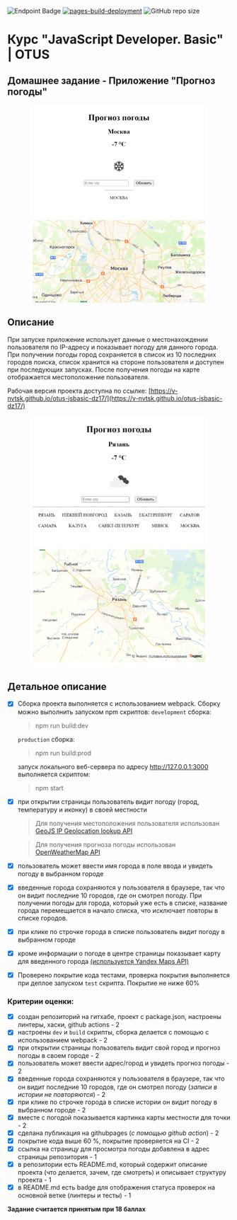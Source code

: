 ![Endpoint Badge](https://img.shields.io/endpoint?url=https%3A%2F%2Fgist.githubusercontent.com%2Fv-nvtsk%2Ff9b687636482339cabd6a8c4b369f3eb%2Fraw%2F5b37c0f7db750b9cb7e6d9636255eac06579726b%2Fotus-jsbasic-dz17-junit-tests.json) [![pages-build-deployment](https://github.com/v-nvtsk/otus-jsbasic-dz17/actions/workflows/pages/pages-build-deployment/badge.svg?branch=gh-pages)](https://github.com/v-nvtsk/otus-jsbasic-dz17/actions/workflows/pages/pages-build-deployment) ![GitHub repo size](https://img.shields.io/github/repo-size/v-nvtsk/otus-jsbasic-dz17)

# Курс "JavaScript Developer. Basic" | OTUS

## Домашнее задание - Приложение "Прогноз погоды"

<center> <img src="./docs/image.png" width="400" /> </center>

## Описание

При запуске приложение использует данные о местонахождении пользователя по IP-адресу и показывает погоду для данного города.
При получении погоды город сохраняется в список из 10 последних городов поиска, список хранится на стороне пользователя и доступен при последующих запусках.
После получения погоды на карте отображается местоположение пользователя.

Рабочая версия проекта доступна по ссылке: [https://v-nvtsk.github.io/otus-jsbasic-dz17/](https://v-nvtsk.github.io/otus-jsbasic-dz17/)

<center> <img src="./docs/image2.png" width="400" /> </center>

## Детальное описание

- [x] Сборка проекта выполняется с использованием webpack. Сборку можно выполнить запуском npm скриптов:
  `development` сборка:

  > npm run build:dev

  `production` сборка:

  > npm run build:prod

  запуск локального веб-сервера по адресу http://127.0.0.1:3000 выполняется скриптом:

  > npm start


- [x] при открытии страницы пользователь видит погоду (город, температуру и иконку) в своей местности

  > Для получения местоположения пользователя использован [GeoJS IP Geolocation lookup API](https://www.geojs.io/docs/v1/endpoints/geo/)

  > Для получения прогноза погоды использован [OpenWeatherMap API](https://openweathermap.org/current 'https://openweathermap.org/current')

- [x] пользователь может ввести имя города в поле ввода и увидеть погоду в выбранном городе
- [x] введенные города сохраняются у пользователя в браузере, так что он видит последние 10 городов, где он смотрел погоду. При получении погоды для города, который уже есть в списке, название города перемещается в начало списка, что исключает повторы в списке городов. 
- [x] при клике по строчке города в списке пользователь видит погоду в выбранном городе
- [x] кроме информации о погоде в центре страницы показывает карту для введенного города [(используется Yandex Maps API)](https://yandex.ru/dev/jsapi30/doc/ru/?from=mapsapi)

- [x] Проверено покрытие кода тестами, проверка покрытия выполняется при деплое запуском `test` скрипта. Покрытие не ниже 60%

### Критерии оценки:

- [x] создан репозиторий на гитхабе, проект c package.json, настроены линтеры, хаски, github actions - 2
- [x] настроены `dev` и `build` скрипты, сборка делается с помощью с использованием webpack - 2
- [x] при открытии страницы пользователь видит свой город и прогноз погоды в своем городе - 2
- [x] пользователь может ввести адрес/город и увидеть прогноз погоды - 2
- [x] введенные города сохраняются у пользователя в браузере, так что он видит последние 10 городов, где он смотрел погоду (_записи в истории не повторяются_) - 2
- [x] при клике по строчке города в списке истории он видит погоду в выбранном городе - 2
- [x] вместе с погодой показывается картинка карты местности для точки - 2
- [x] сделана публикация на githubpages (_с помощью github action_) - 2
- [x] покрытие кода выше 60 %, покрытие проверяется на CI - 2
- [x] ссылка на страницу для просмотра погоды добавлена в адрес страницы репозитория - 1
- [x] в репозитории есть README.md, который содержит описание проекта (что делается, зачем, где смотреть) и описывает структуру проекта - 1
- [x] в README.md есть badge для отображения статуса проверок на основной ветке (линтеры и тесты) - 1

**Задание считается принятым при 18 баллах**
